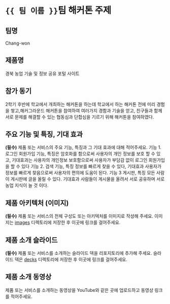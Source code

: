 # `{{ 팀 이름 }}`팀 해커톤 주제

## 팀명

Chang-won

## 제품명

경북 농업 기술 및 정보 공유 포털 사이트

## 참가 동기
2학기 후반에 학교에서 개최하는 해커톤을 하는데 학교에서 하는 해커톤 전에 미리 경험을 쌓고,해커그라운드 해커톤을 참여하여 여러가지 경함과 기술을 얻고, 친구들과 함께 서로 문제를 해결할 수 있는 협동심과 단합심을 기르기 위해 해커톤을 참여하였다.

## 주요 기능 및 특징, 기대 효과

**(필수)** 제품 또는 서비스의 주요 기능, 특징과 그 기대 효과에 대해 적어주세요.
기능 1. 로그인 회원가입 기능, 특징은 암호화를 함으로써 사용자의 개인 정보를 보호 할 수 있고, 기대효과는 사용자의 개인정보 보호함으로써 사용자가 부담감 없이 로그인 회원가입을 할 수 있다 기능
2. 검색 기능, 특징 정보를 빠르게 찾을 수 있다, 기대효과 사용자가 정보를 빠르게 찾음으로써 사용자의 편의에 도움이 된다. 기능 
3 게시판, 특징 모든 사람이 게시판에 글을 올릴 수 있다. 기대효과 사람들이 게시물을 올려서 서로 공유하며 서로 농업 지식이 늘 것 이다.

## 제품 아키텍처 (이미지)

**(필수)** 제품 또는 서비스의 전체 구성도 또는 아키텍처를 이미지로 작성해 주세요. 이미지는 [images](./images) 디렉토리에 저장한 후 이곳에 링크를 걸어주세요.

## 제품 소개 슬라이드

**(필수)** 제품 또는 서비스를 소개하는 슬라이드 덱을 리포지토리에 추가해 주세요. 슬라이드 덱은 [decks](./decks) 디렉토리에 저장한 후 이곳에 링크를 걸어주세요.

## 제품 소개 동영상

제품 또는 서비스를 소개하는 동영상을 YouTube와 같은 곳에 업로드하고 동영상 링크를 적어주세요.
